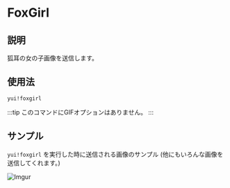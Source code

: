 # FoxGirl

## 説明

狐耳の女の子画像を送信します。

## 使用法

`yui!foxgirl`

:::tip
このコマンドにGIFオプションはありません。
:::

## サンプル

`yui!foxgirl` を実行した時に送信される画像のサンプル (他にもいろんな画像を送信してくれます。)

![Imgur](https://i.imgur.com/Fcg5uPG.png)
